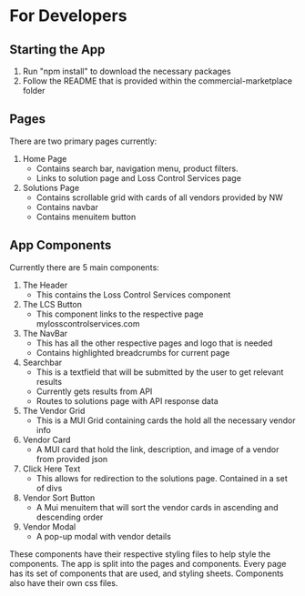 # For Developers
## Starting the App
1. Run "npm install" to download the necessary packages
2. Follow the README that is provided within the commercial-marketplace folder

## Pages
There are two primary pages currently:
1. Home Page
    * Contains search bar, navigation menu, product filters.
    * Links to solution page and Loss Control Services page
2. Solutions Page
    * Contains scrollable grid with cards of all vendors provided by NW
    * Contains navbar
    * Contains menuitem button
## App Components
Currently there are 5 main components:
1. The Header
    * This contains the Loss Control Services component
2. The LCS Button
    *  This component links to the respective page mylosscontrolservices.com
3. The NavBar
    * This has all the other respective pages and logo that is needed
    * Contains highlighted breadcrumbs for current page
4. Searchbar
    * This is a textfield that will be submitted by the user to get relevant results
    * Currently gets results from API
    * Routes to solutions page with API response data
5. The Vendor Grid
    * This is a MUI Grid containing cards the hold all the necessary vendor info
6. Vendor Card
    * A MUI card that hold the link, description, and image of a vendor from provided json
7. Click Here Text
    * This allows for redirection to the solutions page. Contained in a set of divs
8. Vendor Sort Button
    * A Mui menuitem that will sort the vendor cards in ascending and descending order
9. Vendor Modal
    * A pop-up modal with vendor details

These components have their respective styling files to help style the components.
The app is split into the pages and components. Every page has its set of components that are used, and styling sheets. Components also have their own css files.
